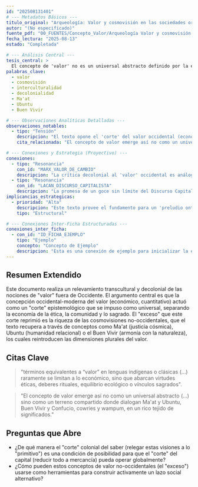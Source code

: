 ```yaml
---
id: "202508131401"
# --- Metadatos Básicos ---
titulo_original: "Arqueología: Valor y cosmovisión en las sociedades originarias"
autor: "(No especificado)"
fuente_pdf: "00_FUENTES/Concepto_Valor/Arqueología Valor y cosmovisión en las sociedades originarias.pdf"
fecha_lectura: "2025-08-13"
estado: "Completada"

# --- Análisis Central ---
tesis_central: >
  El concepto de 'valor' no es un universal abstracto definido por la economía de mercado, sino que está anclado en cosmovisiones específicas. Las culturas no-occidentales ofrecen sistemas de valor complejos (éticos, sociales, ecológicos, espirituales) que desafían la visión reduccionista del valor como mero precio.
palabras_clave:
  - valor
  - cosmovisión
  - interculturalidad
  - decolonialidad
  - Ma'at
  - Ubuntu
  - Buen Vivir

# --- Observaciones Analíticas Detalladas ---
observaciones_notables:
  - tipo: "Tensión"
    descripcion: "El texto opone el 'corte' del valor occidental (económico, individualista) al 'exceso' de las cosmovisiones no-occidentales (éticas, comunitarias). La tensión radica en cómo articular estos mundos sin caer en un romanticismo del pasado o en una asimilación al presente."
    cita_relacionada: "El concepto de valor emerge así no como un universal abstracto (...) sino como un terreno compartido..."

# --- Conexiones y Estrategia (Proyectivo) ---
conexiones:
  - tipo: "Resonancia"
    con_id: "MARX_VALOR_DE_CAMBIO"
    descripcion: "La crítica decolonial al 'valor' occidental es análoga a la crítica de Marx al valor de cambio, que corta los lazos sociales y materiales de la producción para abstraer todo en un precio."
  - tipo: "Resonancia"
    con_id: "LACAN_DISCURSO_CAPITALISTA"
    descripcion: "La promesa de un goce sin límite del Discurso Capitalista se basa en la reducción de todo valor a un valor cuantificable, vaciando las dimensiones éticas y sagradas que este texto recupera."
implicancias_estrategicas:
  - prioridad: "Alta"
    descripcion: "Este texto provee el fundamento para un 'preludio ontológico' de la tesis, mostrando que la crítica al concepto de valor no puede ser solo económica, sino que debe ser epistemológica y decolonial."
    tipo: "Estructural"

# --- Conexiones Inter-Ficha Estructuradas ---
conexiones_inter_ficha:
  - con_id: "ID_FICHA_EJEMPLO"
    tipo: "Ejemplo"
    concepto: "Concepto de Ejemplo"
    descripcion: "Esta es una conexión de ejemplo para inicializar la estructura."
---
```


## Resumen Extendido

Este documento realiza un relevamiento transcultural y decolonial de las nociones de "valor" fuera de Occidente. El argumento central es que la concepción occidental-moderna del valor (económico, cuantitativo) actuó como un "corte" epistemológico que se impuso como universal, separando la economía de la ética, la comunidad y lo sagrado. El "exceso" que este corte reprimió es la riqueza de las cosmovisiones no-occidentales, que el texto recupera a través de conceptos como Ma'at (justicia cósmica), Ubuntu (humanidad relacional) o el Buen Vivir (armonía con la naturaleza), los cuales reintroducen las dimensiones plurales del valor.

## Citas Clave

> "términos equivalentes a “valor” en lenguas indígenas o clásicas (...) raramente se limitan a lo económico, sino que abarcan virtudes éticas, deberes rituales, equilibrio ecológico o vínculos sagrados".

> "El concepto de valor emerge así no como un universal abstracto (...) sino como un terreno compartido donde dialogan Ma'at y Ubuntu, Buen Vivir y Confucio, cowries y wampum, en un rico tejido de significados."

## Preguntas que Abre

- ¿De qué manera el "corte" colonial del saber (relegar estas visiones a lo "primitivo") es una condición de posibilidad para que el "corte" del capital (reducir todo a mercancía) pueda operar globalmente?
- ¿Cómo pueden estos conceptos de valor no-occidentales (el "exceso") usarse como herramientas para construir activamente un lazo social alternativo?